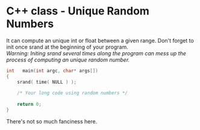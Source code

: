 # C++ class - Unique Random Numbers
It can compute an unique int or float between a given range. Don't forget to init once srand at the beginning of your program.<br>
*Warning: Initing srand several times along the program can mess up the process of computing an unique random number.*

```c++
int   main(int argc, char* args[])
{
    srand( time( NULL ) );
    
    /* Your long code using random numbers */
    
    return 0;
}
```

There's not so much fanciness here.
